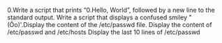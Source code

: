 0.Write a script that prints “0.Hello, World”, followed by a new line to the standard output.
Write a script that displays a confused smiley "(Ôo)'.Display the content of the /etc/passwd file.
Display the content of /etc/passwd and /etc/hosts
Display the last 10 lines of /etc/passwd
